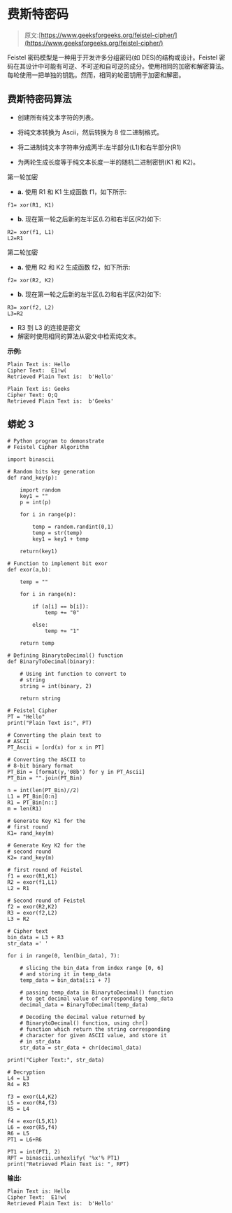 # 费斯特密码

> 原文:[https://www.geeksforgeeks.org/feistel-cipher/](https://www.geeksforgeeks.org/feistel-cipher/)

Feistel 密码模型是一种用于开发许多分组密码(如 DES)的结构或设计。Feistel 密码在其设计中可能有可逆、不可逆和自可逆的成分。使用相同的加密和解密算法。每轮使用一把单独的钥匙。然而，相同的轮密钥用于加密和解密。

## 费斯特密码算法

*   创建所有纯文本字符的列表。

*   将纯文本转换为 Ascii，然后转换为 8 位二进制格式。

*   将二进制纯文本字符串分成两半:左半部分(L1)和右半部分(R1)

*   为两轮生成长度等于纯文本长度一半的随机二进制密钥(K1 和 K2)。

第一轮加密

*   **a.** 使用 R1 和 K1 生成函数 f1，如下所示:

```
f1= xor(R1, K1)
```

*   **b.** 现在第一轮之后新的左半区(L2)和右半区(R2)如下:

```
R2= xor(f1, L1)
L2=R1
```

第二轮加密

*   **a.** 使用 R2 和 K2 生成函数 f2，如下所示:

```
f2= xor(R2, K2)
```

*   **b.** 现在第一轮之后新的左半区(L2)和右半区(R2)如下:

```
R3= xor(f2, L2)
L3=R2
```

*   R3 到 L3 的连接是密文
*   解密时使用相同的算法从密文中检索纯文本。

**示例:**

```
Plain Text is: Hello
Cipher Text:  E1!w(
Retrieved Plain Text is:  b'Hello'

Plain Text is: Geeks
Cipher Text: O;Q
Retrieved Plain Text is:  b'Geeks'
```

## 蟒蛇 3

```
# Python program to demonstrate
# Feistel Cipher Algorithm

import binascii

# Random bits key generation
def rand_key(p):

    import random
    key1 = ""
    p = int(p)

    for i in range(p):

        temp = random.randint(0,1)
        temp = str(temp)
        key1 = key1 + temp

    return(key1)

# Function to implement bit exor
def exor(a,b):

    temp = ""

    for i in range(n):

        if (a[i] == b[i]):
            temp += "0"

        else:
            temp += "1"

    return temp

# Defining BinarytoDecimal() function
def BinaryToDecimal(binary):

    # Using int function to convert to
    # string   
    string = int(binary, 2)

    return string

# Feistel Cipher
PT = "Hello"
print("Plain Text is:", PT)

# Converting the plain text to
# ASCII
PT_Ascii = [ord(x) for x in PT]

# Converting the ASCII to
# 8-bit binary format
PT_Bin = [format(y,'08b') for y in PT_Ascii]
PT_Bin = "".join(PT_Bin)

n = int(len(PT_Bin)//2)
L1 = PT_Bin[0:n]
R1 = PT_Bin[n::]
m = len(R1)

# Generate Key K1 for the
# first round
K1= rand_key(m)

# Generate Key K2 for the
# second round
K2= rand_key(m)

# first round of Feistel
f1 = exor(R1,K1)
R2 = exor(f1,L1)
L2 = R1

# Second round of Feistel
f2 = exor(R2,K2)
R3 = exor(f2,L2)
L3 = R2

# Cipher text
bin_data = L3 + R3
str_data =' '

for i in range(0, len(bin_data), 7):

    # slicing the bin_data from index range [0, 6]
    # and storing it in temp_data
    temp_data = bin_data[i:i + 7]

    # passing temp_data in BinarytoDecimal() function
    # to get decimal value of corresponding temp_data
    decimal_data = BinaryToDecimal(temp_data)

    # Decoding the decimal value returned by 
    # BinarytoDecimal() function, using chr() 
    # function which return the string corresponding 
    # character for given ASCII value, and store it 
    # in str_data
    str_data = str_data + chr(decimal_data)

print("Cipher Text:", str_data)

# Decryption
L4 = L3
R4 = R3

f3 = exor(L4,K2)
L5 = exor(R4,f3)
R5 = L4

f4 = exor(L5,K1)
L6 = exor(R5,f4)
R6 = L5
PT1 = L6+R6

PT1 = int(PT1, 2)
RPT = binascii.unhexlify( '%x'% PT1)
print("Retrieved Plain Text is: ", RPT)
```

**输出:**

```
Plain Text is: Hello
Cipher Text:  E1!w(
Retrieved Plain Text is:  b'Hello'
```